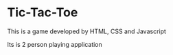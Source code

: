 # Tic-Tac-Toe
This is a game developed by HTML, CSS and Javascript 








Its is 2 person playing application
